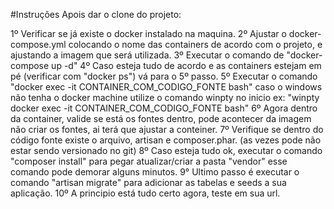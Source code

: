 #Instruções
Apois dar o clone do projeto:

1º Verificar se já existe o docker instalado na maquina.
2º Ajustar o docker-compose.yml colocando o nome das containers de acordo com o projeto, e ajustando a imagem que será utilizada.
3º Executar o comando de "docker-compose up -d"
4º Caso esteja tudo de acordo e as containers estejam em pé (verificar com "docker ps") vá para o 5º passo.
5º Executar o comando "docker exec -it CONTAINER_COM_CODIGO_FONTE bash" caso o windows não tenha o docker machine utilize o comando winpty no inicio ex:
   "winpty docker exec -it CONTAINER_COM_CODIGO_FONTE bash"
6º Agora dentro da container, valide se está os fontes dentro, pode acontecer da imagem não criar os fontes, ai terá que ajustar a conteiner.
7º Verifique se dentro do código fonte existe o arquivo, artisan e composer.phar. (as vezes pode não estar sendo versionado no git)
8º Caso esteja tudo ok, executar o comando "composer install" para pegar atualizar/criar a pasta "vendor" esse comando pode demorar alguns minutos.
9° Ultimo passo é executar o comando "artisan migrate" para adicionar as tabelas e seeds a sua aplicação.
10º A principio está tudo certo agora, teste em sua url.
